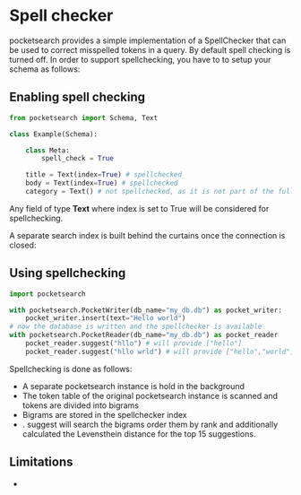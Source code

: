 # Spell checker

pocketsearch provides a simple implementation of a SpellChecker that can be used to 
correct misspelled tokens in a query. By default spell checking is turned off.
In order to support spellchecking, you have to to setup your schema as follows:

## Enabling spell checking

```Python
from pocketsearch import Schema, Text

class Example(Schema):

    class Meta:
        spell_check = True

    title = Text(index=True) # spellchecked
    body = Text(index=True) # spellchecked
    category = Text() # not spellchecked, as it is not part of the fulltext-search index

```

Any field of type **Text** where index is set to True will be considered for spellchecking.

A separate search index is built behind the curtains once the connection is closed:

## Using spellchecking

```Python
import pocketsearch

with pocketsearch.PocketWriter(db_name="my_db.db") as pocket_writer:
    pocket_writer.insert(text="Hello world")
# now the database is written and the spellchecker is available
with pocketsearch.PocketReader(db_name="my_db.db") as pocket_reader
    pocket_reader.suggest("hllo") # will provide ["hello"]
    pocket_reader.suggest("hllo wrld") # will provide ["hello","world"]
```

Spellchecking is done as follows:

* A separate pocketsearch instance is hold in the background 
* The token table of the original pocketsearch instance is scanned and tokens are divided into bigrams
* Bigrams are stored in the spellchecker index
* . suggest will search the bigrams order them by rank and additionally calculated the Levensthein distance for the top 15 suggestions.

## Limitations

* 



